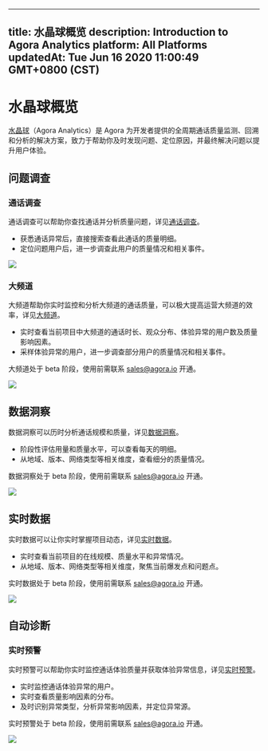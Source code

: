 
---
title: 水晶球概览
description: Introduction to Agora Analytics
platform: All Platforms
updatedAt: Tue Jun 16 2020 11:00:49 GMT+0800 (CST)
---
# 水晶球概览
[水晶球](https://console.agora.io/analytics/call/search)（Agora Analytics）是 Agora 为开发者提供的全周期通话质量监测、回溯和分析的解决方案，致力于帮助你及时发现问题、定位原因，并最终解决问题以提升用户体验。

## 问题调查

### 通话调查

通话调查可以帮助你查找通话并分析质量问题，详见[通话调查](../../cn/Agora%20Platform/aa_call_search.md)。

- 获悉通话异常后，直接搜索查看此通话的质量明细。
- 定位问题用户后，进一步调查此用户的质量情况和相关事件。

![](https://web-cdn.agora.io/docs-files/1570614244033)

### 大频道

大频道帮助你实时监控和分析大频道的通话质量，可以极大提高运营大频道的效率，详见[大频道](../../cn/Agora%20Platform/aa_big_channel.md)。

- 实时查看当前项目中大频道的通话时长、观众分布、体验异常的用户数及质量影响因素。
- 采样体验异常的用户，进一步调查部分用户的质量情况和相关事件。

<div class="alert info">大频道处于 beta 阶段，使用前需联系 <a href="mailto:sales@agora.io">sales@agora.io</a > 开通。</div>

![](https://web-cdn.agora.io/docs-files/1581394768141)

## 数据洞察

数据洞察可以历时分析通话规模和质量，详见[数据洞察](../../cn/Agora%20Platform/aa_data_insight.md)。

- 阶段性评估用量和质量水平，可以查看每天的明细。
- 从地域、版本、网络类型等相关维度，查看细分的质量情况。

<div class="alert info">数据洞察处于 beta 阶段，使用前需联系 <a href="mailto:sales@agora.io">sales@agora.io</a > 开通。</div>

![](https://web-cdn.agora.io/docs-files/1570614259951)

## 实时数据

实时数据可以让你实时掌握项目动态，详见[实时数据](../../cn/Agora%20Platform/aa_live_data.md)。

- 实时查看当前项目的在线规模、质量水平和异常情况。
- 从地域、版本、网络类型等相关维度，聚焦当前爆发点和问题点。

<div class="alert info">实时数据处于 beta 阶段，使用前需联系 <a href="mailto:sales@agora.io">sales@agora.io</a > 开通。</div>

![](https://web-cdn.agora.io/docs-files/1571122964978)

## 自动诊断

### 实时预警

实时预警可以帮助你实时监控通话体验质量并获取体验异常信息，详见[实时预警](../../cn/Agora%20Platform/aa_realtime_alarm.md)。

- 实时监控通话体验异常的用户。
- 实时查看质量影响因素的分布。
- 及时识别异常类型，分析异常影响因素，并定位异常源。

<div class="alert info">实时预警处于 beta 阶段，使用前需联系 <a href="mailto:sales@agora.io">sales@agora.io</a > 开通。</div>

![](https://web-cdn.agora.io/docs-files/1588839263541)
